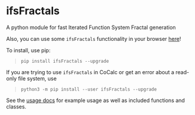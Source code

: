 # ifsFractals

A python module for fast Iterated Function System Fractal generation

Also, you can use some `ifsFractals` functionality in your browser [here](https://ifs-fractals.pef.app/)!

To install, use pip:

>	`pip install ifsFractals --upgrade`

If you are trying to use `ifsFractals` in CoCalc or get an error about a read-only file system, use

> `python3 -m pip install --user ifsFractals --upgrade`

See the [usage docs](https://ifs-fractals.pef.app/python) for example usage as well as included functions and classes.
